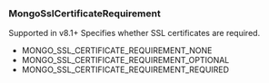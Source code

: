 ### MongoSslCertificateRequirement
Supported in v8.1+
Specifies whether SSL certificates are required.

- MONGO_SSL_CERTIFICATE_REQUIREMENT_NONE
- MONGO_SSL_CERTIFICATE_REQUIREMENT_OPTIONAL
- MONGO_SSL_CERTIFICATE_REQUIREMENT_REQUIRED
